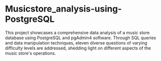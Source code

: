 # Musicstore_analysis-using-PostgreSQL
This project showcases a comprehensive data analysis of a music store database using PostgreSQL and pgAdmin4 software. Through SQL queries and data manipulation techniques, eleven diverse questions of varying difficulty levels are addressed, shedding light on different aspects of the music store's operations.
